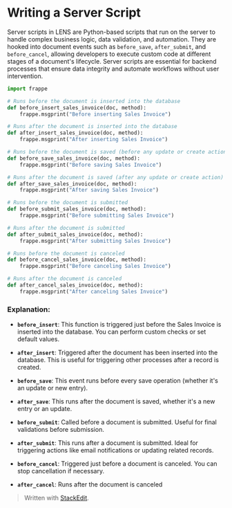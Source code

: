 # Writing a Server Script

 Server scripts in LENS are Python-based scripts that run on the server to handle complex business logic, data validation, and automation. They are hooked into document events such as `before_save`, `after_submit`, and `before_cancel`, allowing developers to execute custom code at different stages of a document's lifecycle. Server scripts are essential for backend processes that ensure data integrity and automate workflows without user intervention.

``` python
import frappe

# Runs before the document is inserted into the database
def before_insert_sales_invoice(doc, method):
    frappe.msgprint("Before inserting Sales Invoice")

# Runs after the document is inserted into the database
def after_insert_sales_invoice(doc, method):
    frappe.msgprint("After inserting Sales Invoice")

# Runs before the document is saved (before any update or create action)
def before_save_sales_invoice(doc, method):
    frappe.msgprint("Before saving Sales Invoice")

# Runs after the document is saved (after any update or create action)
def after_save_sales_invoice(doc, method):
    frappe.msgprint("After saving Sales Invoice")

# Runs before the document is submitted
def before_submit_sales_invoice(doc, method):
    frappe.msgprint("Before submitting Sales Invoice")

# Runs after the document is submitted
def after_submit_sales_invoice(doc, method):
    frappe.msgprint("After submitting Sales Invoice")

# Runs before the document is canceled
def before_cancel_sales_invoice(doc, method):
    frappe.msgprint("Before canceling Sales Invoice")

# Runs after the document is canceled
def after_cancel_sales_invoice(doc, method):
    frappe.msgprint("After canceling Sales Invoice")
```
### **Explanation:**

-   **`before_insert`**: This function is triggered just before the Sales Invoice is inserted into the database. You can perform custom checks or set default values.
    
-   **`after_insert`**: Triggered after the document has been inserted into the database. This is useful for triggering other processes after a record is created.
    
-   **`before_save`**: This event runs before every save operation (whether it's an update or new entry).
    
-   **`after_save`**: This runs after the document is saved, whether it's a new entry or an update.
    
-   **`before_submit`**: Called before a document is submitted. Useful for final validations before submission.
    
-   **`after_submit`**: This runs after a document is submitted. Ideal for triggering actions like email notifications or updating related records.
    
-   **`before_cancel`**: Triggered just before a document is canceled. You can stop cancellation if necessary.
    
-   **`after_cancel`**: Runs after the document is canceled


> Written with [StackEdit](https://stackedit.io/).
<!--stackedit_data:
eyJoaXN0b3J5IjpbODg2ODc3NDksLTg1MTMxMzcwNiw5OTQ2Nz
g5NTIsLTE0MjYxNDQyMjRdfQ==
-->